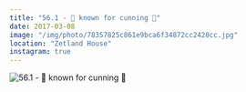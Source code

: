 ```yaml
---
title: "56.1 - 🦊 known for cunning 🦊"
date: 2017-03-08
image: "/img/photo/78357825c861e9bca6f34872cc2420cc.jpg"
location: "Zetland House"
instagram: true
---
```


![56.1 - 🦊 known for cunning 🦊](/img/photo/78357825c861e9bca6f34872cc2420cc.jpg)
